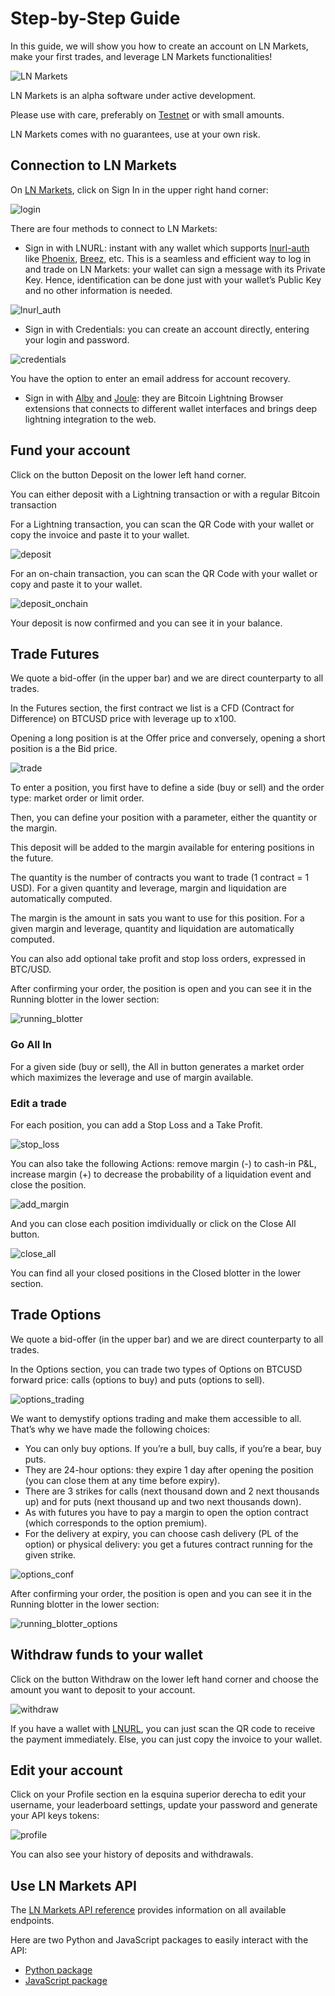 # Step-by-Step Guide

In this guide, we will show you how to create an account on LN Markets, make your first trades, and leverage LN Markets functionalities!

<img :src="$withBase('/assets/lnm.png')" alt="LN Markets">

LN Markets is an alpha software under active development.

Please use with care, preferably on [Testnet](https://testnet.lnmarkets.com/) or with small amounts.

LN Markets comes with no guarantees, use at your own risk.

## Connection to LN Markets

On [LN Markets](https://lnmarkets.com/), click on Sign In in the upper right hand corner:

<img :src="$withBase('/assets/login.png')" alt="login">

There are four methods to connect to LN Markets:

- Sign in with LNURL: instant with any wallet which supports [lnurl-auth](https://github.com/fiatjaf/awesome-lnurl#wallets) like [Phoenix](https://phoenix.acinq.co/), [Breez](https://breez.technology/), etc. This is a seamless and efficient way to log in and trade on LN Markets: your wallet can sign a message with its Private Key. Hence, identification can be done just with your wallet’s Public Key and no other information is needed.

<img :src="$withBase('/assets/lnurl_auth.png')" alt="lnurl_auth">

- Sign in with Credentials: you can create an account directly, entering your login and password.

<img :src="$withBase('/assets/credentials.png')" alt="credentials">

You have the option to enter an email address for account recovery.

- Sign in with [Alby](https://getalby.com/) and [Joule](https://lightningjoule.com/): they are Bitcoin Lightning Browser extensions that connects to different wallet interfaces and brings deep lightning integration to the web.

## Fund your account

Click on the button Deposit on the lower left hand corner.

You can either deposit with a Lightning transaction or with a regular Bitcoin transaction

For a Lightning transaction, you can scan the QR Code with your wallet or copy the invoice and paste it to your wallet.

<img :src="$withBase('/assets/deposit.png')" alt="deposit">

For an on-chain transaction, you can scan the QR Code with your wallet or copy and paste it to your wallet.

<img :src="$withBase('/assets/deposit_onchain.png')" alt="deposit_onchain">

Your deposit is now confirmed and you can see it in your balance.

<!-- <img :src="$withBase('/assets/depositqr.png')" alt="depositqr"> -->

## Trade Futures

We quote a bid-offer (in the upper bar) and we are direct counterparty to all trades.

In the Futures section, the first contract we list is a CFD (Contract for Difference) on BTCUSD price with leverage up to x100.

Opening a long position is at the Offer price and conversely, opening a short position is a the Bid price.

<img :src="$withBase('/assets/trade.png')" alt="trade">

To enter a position, you first have to define a side (buy or sell) and the order type: market order or limit order.

Then, you can define your position with a parameter, either the quantity or the margin.

This deposit will be added to the margin available for entering positions in the future.

The quantity is the number of contracts you want to trade (1 contract = 1 USD). For a given quantity and leverage, margin and liquidation are automatically computed.

The margin is the amount in sats you want to use for this position. For a given margin and leverage, quantity and liquidation are automatically computed.

You can also add optional take profit and stop loss orders, expressed in BTC/USD.

After confirming your order, the position is open and you can see it in the Running blotter in the lower section:

<img :src="$withBase('/assets/running_blotter.png')" alt="running_blotter">

### Go All In

For a given side (buy or sell), the All in button generates a market order which maximizes the leverage and use of margin available.

### Edit a trade

For each position, you can add a Stop Loss and a Take Profit.

<img :src="$withBase('/assets/stop_loss.png')" alt="stop_loss">

You can also take the following Actions: remove margin (-) to cash-in P&L, increase margin (+) to decrease the probability of a liquidation event and close the position.

<img :src="$withBase('/assets/add_margin.png')" alt="add_margin">

And you can close each position imdividually or click on the Close All button.

<img :src="$withBase('/assets/close_all.png')" alt="close_all">

You can find all your closed positions in the Closed blotter in the lower section.

## Trade Options

We quote a bid-offer (in the upper bar) and we are direct counterparty to all trades.

In the Options section, you can trade two types of Options on BTCUSD forward price: calls (options to buy) and puts (options to sell).

<img :src="$withBase('/assets/options_trading.png')" alt="options_trading">

We want to demystify options trading and make them accessible to all. That’s why we have made the following choices:
- You can only buy options. If you’re a bull, buy calls, if you’re a bear, buy puts.
- They are 24-hour options: they expire 1 day after opening the position (you can close them at any time before expiry).
- There are 3 strikes for calls (next thousand down and 2 next thousands up) and for puts (next thousand up and two next thousands down).
- As with futures you have to pay a margin to open the option contract (which corresponds to the option premium).
- For the delivery at expiry, you can choose cash delivery (PL of the option) or physical delivery: you get a futures contract running for the given strike.

<img :src="$withBase('/assets/options_conf.png')" alt="options_conf">

After confirming your order, the position is open and you can see it in the Running blotter in the lower section:

<img :src="$withBase('/assets/running_blotter_options.png')" alt="running_blotter_options">

## Withdraw funds to your wallet

Click on the button Withdraw on the lower left hand corner and choose the amount you want to deposit to your account.

<img :src="$withBase('/assets/withdraw.png')" alt="withdraw">

If you have a wallet with [LNURL](https://github.com/fiatjaf/awesome-lnurl#wallets), you can just scan the QR code to receive the payment immediately. Else, you can just copy the invoice to your wallet.

## Edit your account

Click on your Profile section en la esquina superior derecha to edit your username, your leaderboard settings, update your password and generate your API keys tokens:

<img :src="$withBase('/assets/profile.png')" alt="profile">

You can also see your history of deposits and withdrawals.

## Use LN Markets API

The [LN Markets API reference](https://docs.lnmarkets.com/api/v1/) provides information on all available endpoints.

Here are two Python and JavaScript packages to easily interact with the API:
- [Python package](https://pypi.org/project/ln-markets/)
- [JavaScript package](https://www.npmjs.com/package/@ln-markets/api)
